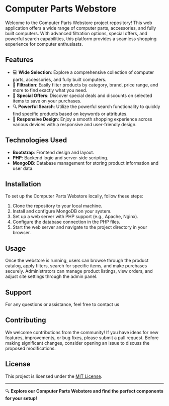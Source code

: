 # Computer Parts Webstore

Welcome to the Computer Parts Webstore project repository! This web application offers a wide range of computer parts, accessories, and fully built computers. With advanced filtration options, special offers, and powerful search capabilities, this platform provides a seamless shopping experience for computer enthusiasts.

## Features

- 💻 **Wide Selection**: Explore a comprehensive collection of computer parts, accessories, and fully built computers.
- 🛒 **Filtration**: Easily filter products by category, brand, price range, and more to find exactly what you need.
- 🎁 **Special Offers**: Discover special deals and discounts on selected items to save on your purchases.
- 🔍 **Powerful Search**: Utilize the powerful search functionality to quickly find specific products based on keywords or attributes.
- 🚀 **Responsive Design**: Enjoy a smooth shopping experience across various devices with a responsive and user-friendly design.

## Technologies Used

- **Bootstrap**: Frontend design and layout.
- **PHP**: Backend logic and server-side scripting.
- **MongoDB**: Database management for storing product information and user data.

## Installation

To set up the Computer Parts Webstore locally, follow these steps:

1. Clone the repository to your local machine.
2. Install and configure MongoDB on your system.
3. Set up a web server with PHP support (e.g., Apache, Nginx).
4. Configure the database connection in the PHP files.
5. Start the web server and navigate to the project directory in your browser.

## Usage

Once the webstore is running, users can browse through the product catalog, apply filters, search for specific items, and make purchases securely. Administrators can manage product listings, view orders, and adjust site settings through the admin panel.

## Support

For any questions or assistance, feel free to contact us

## Contributing

We welcome contributions from the community! If you have ideas for new features, improvements, or bug fixes, please submit a pull request. Before making significant changes, consider opening an issue to discuss the proposed modifications.

## License

This project is licensed under the [MIT License](LICENSE).

---

🔍 **Explore our Computer Parts Webstore and find the perfect components for your setup!**

